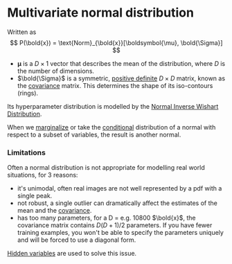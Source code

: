 # Multivariate normal distribution

Written as
$$
P(\bold{x}) = \text{Norm}_{\bold{x}}[\boldsymbol{\mu}, \bold{\Sigma}]
$$

- $\boldsymbol{\mu}$ is a $D \times 1$ vector that describes the mean of the
  distribution, where $D$ is the number of dimensions.
- $\bold{\Sigma}$ is a symmetric, [positive definite](202210131406) $D \times D$ matrix, known as the [covariance](202210130950) matrix. This determines the shape of its iso-contours (rings).

Its hyperparameter distribution is modelled by the [Normal Inverse Wishart Distribution](202210101311).

When we [marginalize](202210091450) or take the [conditional](202210071001)
distribution of a normal with respect to a subset of variables, the result is
another normal.

### Limitations

Often a normal distribution is not appropriate for modelling real world
situations, for 3 reasons:
- it's unimodal, often real images are not well represented by a pdf with a
  single peak.
- not robust, a single outlier can dramatically affect the estimates of the mean
  and the [covariance](202210130950).
- has too many parameters, for a D = e.g. 10800 $\bold{x}$, the covariance
  matrix contains $D(D+1)$/2 parameters. If you have fewer training examples,
  you won't be able to specify the parameters uniquely and will be forced to use
  a diagonal form.

[Hidden variables](202210190852) are used to solve this issue.
